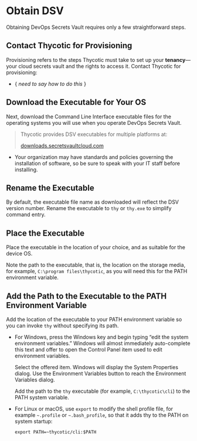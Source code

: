 ﻿[title]: # (Obtain DSV)
[tags]: # (,)
[priority]: # (1200)

# Obtain DSV

Obtaining DevOps Secrets Vault requires only a few straightforward steps.

## Contact Thycotic for Provisioning

Provisioning refers to the steps Thycotic must take to set up your **tenancy**—your cloud secrets vault and the rights to access it.
Contact Thycotic for provisioning:

* { *need to say how to do this* }

## Download the Executable for Your OS

Next, download the Command Line Interface executable files for the operating systems you will use when you operate DevOps Secrets Vault.

> Thycotic provides DSV executables for multiple platforms at:
>
> [downloads.secretsvaultcloud.com](https://downloads.secretsvaultcloud.com/)

* Your organization may have standards and policies governing the installation of software, so be sure to speak with your IT staff before installing.

## Rename the Executable

By default, the executable file name as downloaded will reflect the DSV version number. Rename the executable to `thy` or `thy.exe` to simplify command entry.

## Place the Executable

Place the executable in the location of your choice, and as suitable for the device OS.

Note the path to the executable, that is, the location on the storage media, for example, `C:\program files\thycotic`, as you will need this for the PATH environment variable.

## Add the Path to the Executable to the PATH Environment Variable

Add the location of the executable to your PATH environment variable so you can invoke `thy` without specifying its path.

* For Windows, press the Windows key and begin typing “edit the system environment variables.” Windows will almost immediately auto-complete this text and offer to open the Control Panel item used to edit environment variables.

  Select the offered item. Windows will display the System Properties dialog. Use the Environment Variables button to reach the Environment Variables dialog.

  Add the path to the `thy` executable (for example, `C:\thycotic\cli`) to the PATH system variable.

* For Linux or macOS, use `export` to modify the shell profile file, for example `~.profile` or `~.bash_profile`, so that it adds thy to the PATH on system startup:

  `export PATH=~thycotic/cli:$PATH`

